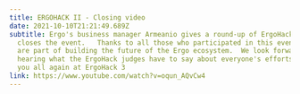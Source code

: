 ```yaml
---
title: ERGOHACK II - Closing video
date: 2021-10-10T21:21:49.689Z
subtitle: Ergo's business manager Armeanio gives a round-up of ErgoHack 2.0 and
  closes the event.   Thanks to all those who participated in this event, who
  are part of building the future of the Ergo ecosystem.  We look forward to
  hearing what the ErgoHack judges have to say about everyone's efforts!  See
  you all again at ErgoHack 3
link: https://www.youtube.com/watch?v=oqun_AQvCw4
---
```

